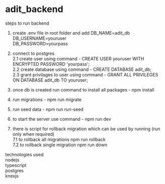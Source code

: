 # adit_backend

steps to run backend

1. create .env file in root folder and add
   DB_NAME=adit_db<br />
   DB_USERNAME=youruser<br />
   DB_PASSWORD=yourpass<br />

2. connect to postgres <br />
   2.1 create user using command - CREATE USER youruser WITH ENCRYPTED PASSWORD 'yourpass';<br />
   2.2 create database using command - CREATE DATABASE adit_db;<br />
   2.3 grant privilages to user using command - GRANT ALL PRIVILEGES ON DATABASE adit_db TO youruser;<br />

3. once db is created run command to install all packages - npm install<br />
4. run migrations - npm run migrate<br />
5. run seed data - npm run run-seed<br />
6. to start the server use command - npm run dev<br />
7. there is script for rollback migration which can be used by running (run only when required)<br />
   7.1 to rollback all migrations npm run rollback<br />
   7.2 to rollback single migration npm run down <br />

technologies used<br />
nodejs <br />
typescript <br />
postgres <br />
knexjs <br />
